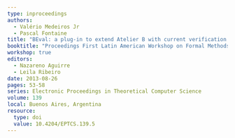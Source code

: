 ```yaml
---
type: inproceedings
authors:
  - Valério Medeiros Jr
  - Pascal Fontaine
title: "BEval: a plug-in to extend Atelier B with current verification technologies"
booktitle: "Proceedings First Latin American Workshop on Formal Methods (LAFM 2013)"
workshop: true
editors:
  - Nazareno Aguirre
  - Leila Ribeiro
date: 2013-08-26
pages: 53-58
series: Electronic Proceedings in Theoretical Computer Science
volume: 139
local: Buenos Aires, Argentina
resource:
  type: doi
  value: 10.4204/EPTCS.139.5
---
```

